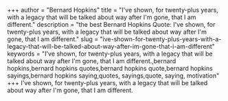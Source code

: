 +++
author = "Bernard Hopkins"
title = "I've shown, for twenty-plus years, with a legacy that will be talked about way after I'm gone, that I am different."
description = "the best Bernard Hopkins Quote: I've shown, for twenty-plus years, with a legacy that will be talked about way after I'm gone, that I am different."
slug = "ive-shown-for-twenty-plus-years-with-a-legacy-that-will-be-talked-about-way-after-im-gone-that-i-am-different"
keywords = "I've shown, for twenty-plus years, with a legacy that will be talked about way after I'm gone, that I am different.,bernard hopkins,bernard hopkins quotes,bernard hopkins quote,bernard hopkins sayings,bernard hopkins saying,quotes, sayings,quote, saying, motivation"
+++
I've shown, for twenty-plus years, with a legacy that will be talked about way after I'm gone, that I am different.
